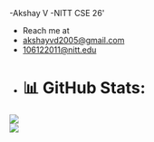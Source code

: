 -Akshay V
-NITT CSE 26'
  

- Reach me at
- akshayvd2005@gmail.com
- 106122011@nitt.edu
- # 📊 GitHub Stats:
![](https://github-readme-stats.vercel.app/api?username=codx-aks&theme=shadow_blue&hide_border=false&include_all_commits=false&count_private=false)<br/>
![](https://github-readme-streak-stats.herokuapp.com/?user=codx-aks&theme=shadow_blue&hide_border=false)<br/>


